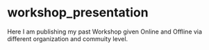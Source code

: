 # workshop_presentation
Here I am publishing my past Workshop given Online and Offline via different organization and commuity level.
